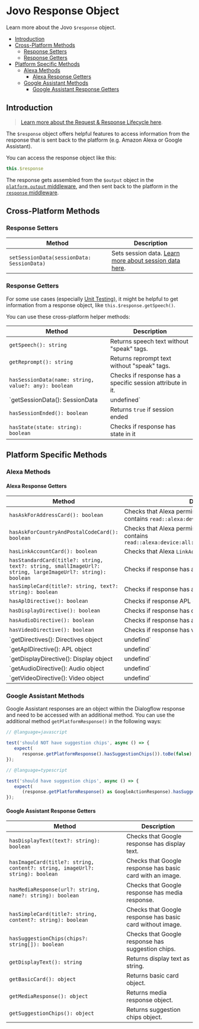 # Jovo Response Object

Learn more about the Jovo `$response` object.

* [Introduction](#introduction)
* [Cross-Platform Methods](#cross-platform-methods)
   * [Response Setters](#response-setters)
   * [Response Getters](#response-getters)
* [Platform Specific Methods](#platform-specific-methods)
   * [Alexa Methods](#alexa-methods)
      * [Alexa Response Getters](#alexa-response-getters)
   * [Google Assistant Methods](#google-assistant-methods)
      * [Google Assistant Response Getters](#google-assistant-response-getters)

## Introduction

> [Learn more about the Request & Response Lifecycle here](./README.md '../').

The `$response` object offers helpful features to access information from the response that is sent back to the platform (e.g. Amazon Alexa or Google Assistant).

You can access the response object like this:

```javascript
this.$response
```

The response gets assembled from the `$output` object in the [`platform.output` middleware](../../advanced-concepts/architecture.md '../architecture'), and then sent back to the platform in the [`response` middleware](../../advanced-concepts/architecture.md '../architecture').

## Cross-Platform Methods

### Response Setters

| Method        | Description        |
| ------------- |-------------|
| `setSessionData(sessionData: SessionData)` | Sets session data. [Learn more about session data here](../../basic-concepts/data#session-data '../data#session-data'). |


### Response Getters

For some use cases (especially [Unit Testing](../../testing/unit-testing.md '../unit-testing')), it might be helpful to get information from a response object, like `this.$response.getSpeech()`.

You can use these cross-platform helper methods:

| Method        | Description        |
| ------------- |-------------|
| `getSpeech(): string` | Returns speech text without "speak" tags. |
| `getReprompt(): string` | Returns reprompt text without "speak" tags. |
| `hasSessionData(name: string, value?: any): boolean` | Checks if response has a specific session attribute in it.
| `getSessionData(): SessionData | undefined` | Returns session data. [Learn more about session data here](../../basic-concepts/data#session-data '../data#session-data'). |
| `hasSessionEnded(): boolean` | Returns `true` if session ended |
| `hasState(state: string): boolean` | Checks if response has state in it |

## Platform Specific Methods

### Alexa Methods

#### Alexa Response Getters

| Method        | Description        |
| ------------- |-------------|
| `hasAskForAddressCard(): boolean` | Checks that Alexa permissions card is present and contains `read::alexa:device:all:address` |
| `hasAskForCountryAndPostalCodeCard(): boolean` | Checks that Alexa permissions card is present and contains `read::alexa:device:all:address:country_and_postal_code` |
| `hasLinkAccountCard(): boolean` | Checks that Alexa `LinkAcount` card is present. |
| `hasStandardCard(title?: string, text?: string, smallImageUrl?: string, largeImageUrl?: string): boolean` | Checks if response has a standard Alexa card. |
| `hasSimpleCard(title?: string, text?: string): boolean` | Checks if response has a simple Alexa card.|
| `hasAplDirective(): boolean` | Checks if response APL directive.|
| `hasDisplayDirective(): boolean` | Checks if response has display template directive.|
| `hasAudioDirective(): boolean` | Checks if response has audio directive.|
| `hasVideoDirective(): boolean` | Checks if response has video directive.|
| `getDirectives(): Directives object | undefind` | Returns entire directives object from response.|
| `getAplDirective(): APL object | undefind` | Returns APL object from response.|
| `getDisplayDirective(): Display object |undefind` | Returns Display Template object from response.|
| `getAudioDirective(): Audio object | undefind` | Returns Audio Player object from response.|
| `getVideoDirective(): Video object | undefind` | Returns Video Player object from response.|

### Google Assistant Methods
Google Assistant responses are an object within the Dialogflow response and need to be accessed with an additional method. You can use the additional method `getPlatformResponse()` in the following ways:

```javascript
// @language=javascript

test('should NOT have suggestion chips', async () => {
   expect(
      response.getPlatformResponse().hasSuggestionChips()).toBe(false);
});

// @language=typescript

test('should have suggestion chips', async () => {
   expect(
      (response.getPlatformResponse() as GoogleActionResponse).hasSuggestionChips()).toBe(true);
});

```

#### Google Assistant Response Getters

| Method        | Description        |
| ------------- |-------------|
| `hasDisplayText(text?: string): boolean` | Checks that Google response has display text. |
| `hasImageCard(title?: string, content?: string, imageUrl?: string): boolean` | Checks that Google response has basic card with an image. |
| `hasMediaResponse(url?: string, name?: string): boolean` | Checks that Google response has media response. |
| `hasSimpleCard(title?: string, content?: string): boolean` | Checks that Google response has basic card without image. |
| `hasSuggestionChips(chips?: string[]): boolean` | Checks that Google response has suggestion chips. |
| `getDisplayText(): string` | Returns display text as string. |
| `getBasicCard(): object` | Returns basic card object. |
| `getMediaResponse(): object` | Returns media response object. |
| `getSuggestionChips(): object` | Returns suggestion chips object. |

<!--[metadata]: {"description": "Learn more about the Jovo $response object.",
		        "route": "requests-responses/response"}-->
